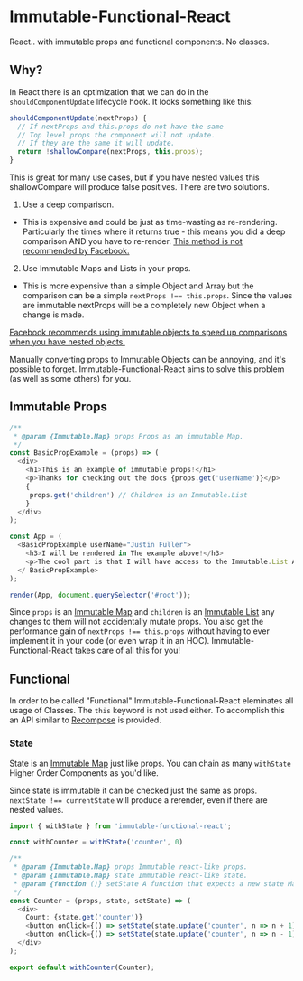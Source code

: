 # Immutable-Functional-React
React.. with immutable props and functional components. No classes.

## Why?

In React there is an optimization that we can do in the `shouldComponentUpdate` lifecycle hook. It looks something like this:

```js
shouldComponentUpdate(nextProps) {
  // If nextProps and this.props do not have the same
  // Top level props the component will not update.
  // If they are the same it will update.
  return !shallowCompare(nextProps, this.props);
}
```

This is great for many use cases, but if you have nested values this shallowCompare will produce false positives. There are two solutions.

1. Use a deep comparison.
  - This is expensive and could be just as time-wasting as re-rendering. Particularly the times where it returns true - this means you did a deep comparison AND you have to re-render. [This method is not recommended by Facebook.](https://reactjs.org/docs/react-component.html#shouldcomponentupdate)
2. Use Immutable Maps and Lists in your props.
  - This is more expensive than a simple Object and Array but the comparison can be a simple `nextProps !== this.props`. Since the values are immutable nextProps will be a completely new Object when a change is made.
  
[Facebook recommends using immutable objects to speed up comparisons when you have nested objects.](https://reactjs.org/docs/react-api.html#reactpurecomponent)

Manually converting props to Immutable Objects can be annoying, and it's possible to forget. Immutable-Functional-React aims to solve this problem (as well as some others) for you. 

## Immutable Props

```js
/**
 * @param {Immutable.Map} props Props as an immutable Map.
 */
const BasicPropExample = (props) => (
  <div>
    <h1>This is an example of immutable props!</h1>
    <p>Thanks for checking out the docs {props.get('userName')}</p>
    {
     props.get('children') // Children is an Immutable.List
    }
  </div>
);

const App = (
  <BasicPropExample userName="Justin Fuller">
    <h3>I will be rendered in The example above!</h3>
    <p>The cool part is that I will have access to the Immutable.List API. Any changes to me will create a new props object completely, so a simple equality check will show that this component needs to render again.</p>
  </ BasicPropExample>
);

render(App, document.querySelector('#root'));
```

Since `props` is an [Immutable Map](http://facebook.github.io/immutable-js/docs/#/Map) and `children` is an [Immutable List](http://facebook.github.io/immutable-js/docs/#/List) any changes to them will not accidentally mutate props. You also get the performance gain of `nextProps !== this.props` without having to ever implement it in your code (or even wrap it in an HOC). Immutable-Functional-React takes care of all this for you!

## Functional

In order to be called "Functional" Immutable-Functional-React eleminates all usage of Classes. The `this` keyword is not used either. To accomplish this an API similar to [Recompose](https://github.com/acdlite/recompose) is provided.

### State

State is an [Immutable Map](http://facebook.github.io/immutable-js/docs/#/Map) just like props. You can chain as many `withState` Higher Order Components as you'd like. 

Since state is immutable it can be checked just the same as props. `nextState !== currentState` will produce a rerender, even if there are nested values.

```js
import { withState } from 'immutable-functional-react';

const withCounter = withState('counter', 0)

/**
 * @param {Immutable.Map} props Immutable react-like props.
 * @param {Immutable.Map} state Immutable react-like state.
 * @param {function ()} setState A function that expects a new state Map.
 */
const Counter = (props, state, setState) => (
  <div>
    Count: {state.get('counter')}
    <button onClick={() => setState(state.update('counter', n => n + 1))}>Increment</button>
    <button onClick={() => setState(state.update('counter', n => n - 1))}>Decrement</button>
  </div>
);

export default withCounter(Counter);
```
